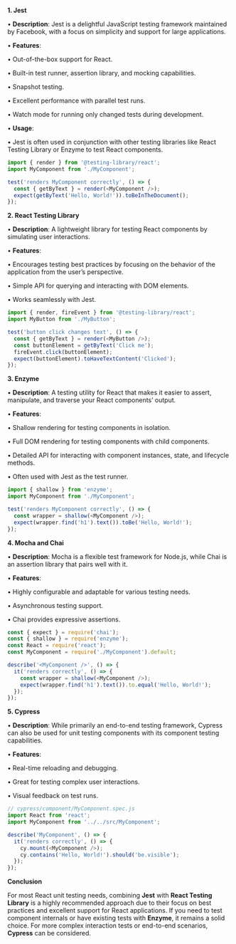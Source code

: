 
**1. Jest**

  

•  **Description**: Jest is a delightful JavaScript testing framework maintained by Facebook, with a focus on simplicity and support for large applications.

•  **Features**:

•  Out-of-the-box support for React.

•  Built-in test runner, assertion library, and mocking capabilities.

•  Snapshot testing.

•  Excellent performance with parallel test runs.

•  Watch mode for running only changed tests during development.

•  **Usage**:

•  Jest is often used in conjunction with other testing libraries like React Testing Library or Enzyme to test React components.

```js
import { render } from '@testing-library/react';
import MyComponent from './MyComponent';

test('renders MyComponent correctly', () => {
  const { getByText } = render(<MyComponent />);
  expect(getByText('Hello, World!')).toBeInTheDocument();
});
```
**2. React Testing Library**

  

•  **Description**: A lightweight library for testing React components by simulating user interactions.

•  **Features**:

•  Encourages testing best practices by focusing on the behavior of the application from the user’s perspective.

•  Simple API for querying and interacting with DOM elements.

•  Works seamlessly with Jest.

```js
import { render, fireEvent } from '@testing-library/react';
import MyButton from './MyButton';

test('button click changes text', () => {
  const { getByText } = render(<MyButton />);
  const buttonElement = getByText('Click me');
  fireEvent.click(buttonElement);
  expect(buttonElement).toHaveTextContent('Clicked');
});
```
**3. Enzyme**

  

•  **Description**: A testing utility for React that makes it easier to assert, manipulate, and traverse your React components’ output.

•  **Features**:

•  Shallow rendering for testing components in isolation.

•  Full DOM rendering for testing components with child components.

•  Detailed API for interacting with component instances, state, and lifecycle methods.

•  Often used with Jest as the test runner.

```js
import { shallow } from 'enzyme';
import MyComponent from './MyComponent';

test('renders MyComponent correctly', () => {
  const wrapper = shallow(<MyComponent />);
  expect(wrapper.find('h1').text()).toBe('Hello, World!');
});
```

**4. Mocha and Chai**

  

•  **Description**: Mocha is a flexible test framework for Node.js, while Chai is an assertion library that pairs well with it.

•  **Features**:

•  Highly configurable and adaptable for various testing needs.

•  Asynchronous testing support.

•  Chai provides expressive assertions.

```js
const { expect } = require('chai');
const { shallow } = require('enzyme');
const React = require('react');
const MyComponent = require('./MyComponent').default;

describe('<MyComponent />', () => {
  it('renders correctly', () => {
    const wrapper = shallow(<MyComponent />);
    expect(wrapper.find('h1').text()).to.equal('Hello, World!');
  });
});
```

**5. Cypress**

  

•  **Description**: While primarily an end-to-end testing framework, Cypress can also be used for unit testing components with its component testing capabilities.

•  **Features**:

•  Real-time reloading and debugging.

•  Great for testing complex user interactions.

•  Visual feedback on test runs.

```js
// cypress/component/MyComponent.spec.js
import React from 'react';
import MyComponent from '../../src/MyComponent';

describe('MyComponent', () => {
  it('renders correctly', () => {
    cy.mount(<MyComponent />);
    cy.contains('Hello, World!').should('be.visible');
  });
});
```

**Conclusion**

  

For most React unit testing needs, combining **Jest** with **React Testing Library** is a highly recommended approach due to their focus on best practices and excellent support for React applications. If you need to test component internals or have existing tests with **Enzyme**, it remains a solid choice. For more complex interaction tests or end-to-end scenarios, **Cypress** can be considered.

